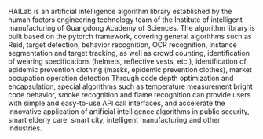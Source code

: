 HAILab is an artificial intelligence algorithm library established by the human factors engineering technology team of the Institute of intelligent manufacturing of Guangdong Academy of Sciences. The algorithm library is built based on the pytorch framework, covering general algorithms such as Reid, target detection, behavior recognition, OCR recognition, instance segmentation and target tracking, as well as crowd counting, identification of wearing specifications (helmets, reflective vests, etc.), identification of epidemic prevention clothing (masks, epidemic prevention clothes), market occupation operation detection Through code depth optimization and encapsulation, special algorithms such as temperature measurement bright code behavior, smoke recognition and flame recognition can provide users with simple and easy-to-use API call interfaces, and accelerate the innovative application of artificial intelligence algorithms in public security, smart elderly care, smart city, intelligent manufacturing and other industries.
